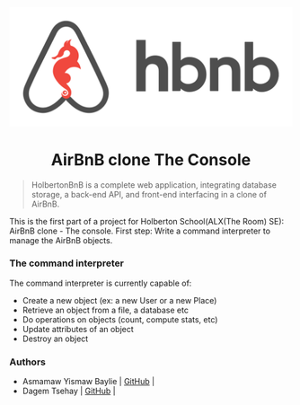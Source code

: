 ![AirBnB logo](https://github.com/asmeyb/AirBnB_clone/blob/master/imgs/AriBaB.png)

# <h1 align="center">AirBnB clone The Console</h1>

> HolbertonBnB is a complete web application, integrating database storage, a back-end API, and front-end interfacing in a clone of AirBnB.

This is the first part of a project for Holberton School(ALX(The Room) SE): AirBnB clone - The console. First step: Write a command interpreter to manage the AirBnB objects.

### The command interpreter

The command interpreter is currently capable of:

- Create a new object (ex: a new User or a new Place)
- Retrieve an object from a file, a database etc
- Do operations on objects (count, compute stats, etc)
- Update attributes of an object
- Destroy an object

### Authors
* Asmamaw Yismaw Baylie | [GitHub](https://github.com/asmeyb) |
* Dagem Tsehay | [GitHub](https://github.com/dagemtsehay1) |
